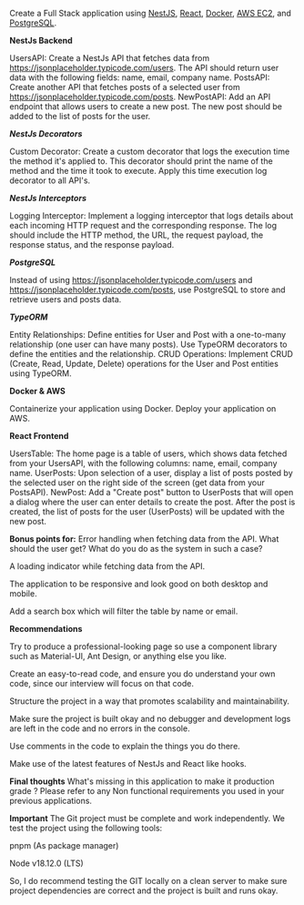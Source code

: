 Create a Full Stack application using [NestJS](https://nestjs.com/), [React](https://react.dev/), [Docker](https://www.docker.com/), [AWS EC2](https://aws.amazon.com/ec2/), and [PostgreSQL](https://www.postgresql.org/). 

**NestJs Backend** 

UsersAPI: Create a NestJs API that fetches data from https://jsonplaceholder.typicode.com/users. The API should return user data with the following fields: name, email, company name. 
PostsAPI: Create another API that fetches posts of a selected user from https://jsonplaceholder.typicode.com/posts. 
NewPostAPI: Add an API endpoint that allows users to create a new post. The new post should be added to the list of posts for the user.

***NestJs Decorators***

Custom Decorator: Create a custom decorator that logs the execution time the method it's applied to. This decorator should print the name of the method and the time it took to execute. Apply this time execution log decorator to all API's.

***NestJs Interceptors***

Logging Interceptor: Implement a logging interceptor that logs details about each incoming HTTP request and the corresponding response. The log should include the HTTP method, the URL, the request payload, the response status, and the response payload.

***PostgreSQL*** 

Instead of using https://jsonplaceholder.typicode.com/users and https://jsonplaceholder.typicode.com/posts, use PostgreSQL to store and retrieve users and posts data. 

***TypeORM***

Entity Relationships: Define entities for User and Post with a one-to-many relationship (one user can have many posts). Use TypeORM decorators to define the entities and the relationship.
CRUD Operations: Implement CRUD (Create, Read, Update, Delete) operations for the User and Post entities using TypeORM.

**Docker & AWS** 

Containerize your application using Docker. 
Deploy your application on AWS. 

**React Frontend** 

UsersTable: The home page is a table of users, which shows data fetched from your UsersAPI, with the following columns: name, email, company name. 
UserPosts: Upon selection of a user, display a list of posts posted by the selected user on the right side of the screen (get data from your PostsAPI). 
NewPost: Add a "Create post" button to UserPosts that will open a dialog where the user can enter details to create the post. After the post is created, the list of posts for the user (UserPosts) will be updated with the new post. 

**Bonus points for:**
Error handling when fetching data from the API. What should the user get? What do you do as the system in such a case? 

A loading indicator while fetching data from the API. 

The application to be responsive and look good on both desktop and mobile. 

Add a search box which will filter the table by name or email. 

**Recommendations** 

Try to produce a professional-looking page so use a component library such as Material-UI, Ant Design, or anything else you like. 

Create an easy-to-read code, and ensure you do understand your own code, since our interview will focus on that code. 

Structure the project in a way that promotes scalability and maintainability. 

Make sure the project is built okay and no debugger and development logs are left in the code and no errors in the console. 

Use comments in the code to explain the things you do there. 

Make use of the latest features of NestJs and React like hooks. 

**Final thoughts**
What's missing in this application to make it production grade ?
Please refer to any Non functional requirements you used in your previous applications.

**Important** 
The Git project must be complete and work independently. We test the project using the following tools: 

pnpm (As package manager) 

Node v18.12.0 (LTS) 

So, I do recommend testing the GIT locally on a clean server to make sure project dependencies are correct and the project is built and runs okay. 



